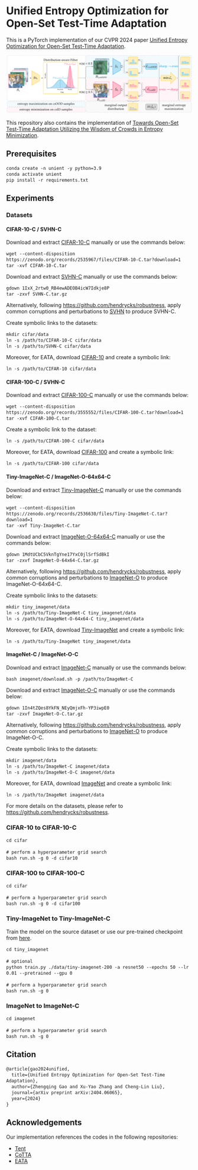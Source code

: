 # Unified Entropy Optimization for Open-Set Test-Time Adaptation

This is a PyTorch implementation of our CVPR 2024 paper [Unified Entropy Optimization for Open-Set Test-Time Adaptation](https://arxiv.org/abs/2404.06065).

![framework](./figures/framework.png)

This repository also contains the implementation of [Towards Open-Set Test-Time Adaptation Utilizing the Wisdom of Crowds in Entropy Minimization](https://arxiv.org/abs/2308.06879).

## Prerequisites

```shell
conda create -n unient -y python=3.9
conda activate unient
pip install -r requirements.txt
```

## Experiments

### Datasets

#### CIFAR-10-C / SVHN-C

Download and extract [CIFAR-10-C](https://zenodo.org/records/2535967) manually or use the commands below:
```shell
wget --content-disposition https://zenodo.org/records/2535967/files/CIFAR-10-C.tar?download=1
tar -xvf CIFAR-10-C.tar
```

Download and extract [SVHN-C](https://drive.google.com/file/d/1IxX_2rtw0_RB4ewADEOB4icW7Idkje8P/view?usp=sharing) manually or use the commands below:
```shell
gdown 1IxX_2rtw0_RB4ewADEOB4icW7Idkje8P
tar -zxvf SVHN-C.tar.gz
```

Alternatively, following <https://github.com/hendrycks/robustness>, apply common corruptions and perturbations to [SVHN](http://ufldl.stanford.edu/housenumbers/) to produce SVHN-C.

Create symbolic links to the datasets:
```shell
mkdir cifar/data
ln -s /path/to/CIFAR-10-C cifar/data
ln -s /path/to/SVHN-C cifar/data
```

Moreover, for EATA, download [CIFAR-10](https://www.cs.toronto.edu/~kriz/cifar.html) and create a symbolic link:
```shell
ln -s /path/to/CIFAR-10 cifar/data
```

#### CIFAR-100-C / SVHN-C

Download and extract [CIFAR-100-C](https://zenodo.org/record/3555552) manually or use the commands below:
```shell
wget --content-disposition https://zenodo.org/records/3555552/files/CIFAR-100-C.tar?download=1
tar -xvf CIFAR-100-C.tar
```

Create a symbolic link to the dataset:
```shell
ln -s /path/to/CIFAR-100-C cifar/data
```

Moreover, for EATA, download [CIFAR-100](https://www.cs.toronto.edu/~kriz/cifar.html) and create a symbolic link:
```shell
ln -s /path/to/CIFAR-100 cifar/data
```

#### Tiny-ImageNet-C / ImageNet-O-64x64-C

Download and extract [Tiny-ImageNet-C](https://zenodo.org/records/2536630) manually or use the commands below:
```shell
wget --content-disposition https://zenodo.org/records/2536630/files/Tiny-ImageNet-C.tar?download=1
tar -xvf Tiny-ImageNet-C.tar
```

Download and extract [ImageNet-O-64x64-C](https://drive.google.com/file/d/1MdtUCbC5VknTgYne17YxC0jlSrfSdBkI/view?usp=sharing) manually or use the commands below:
```shell
gdown 1MdtUCbC5VknTgYne17YxC0jlSrfSdBkI
tar -zxvf ImageNet-O-64x64-C.tar.gz
```

Alternatively, following <https://github.com/hendrycks/robustness>, apply common corruptions and perturbations to [ImageNet-O](https://github.com/hendrycks/natural-adv-examples) to produce ImageNet-O-64x64-C.

Create symbolic links to the datasets:
```shell
mkdir tiny_imagenet/data
ln -s /path/to/Tiny-ImageNet-C tiny_imagenet/data
ln -s /path/to/ImageNet-O-64x64-C tiny_imagenet/data
```

Moreover, for EATA, download [Tiny-ImageNet](http://cs231n.stanford.edu/tiny-imagenet-200.zip) and create a symbolic link:
```shell
ln -s /path/to/Tiny-ImageNet tiny_imagenet/data
```

#### ImageNet-C / ImageNet-O-C

Download and extract [ImageNet-C](https://zenodo.org/records/2235448) manually or use the commands below:
```shell
bash imagenet/download.sh -p /path/to/ImageNet-C
```

Download and extract [ImageNet-O-C](https://drive.google.com/file/d/1In4tZQes8YkFN_NEyQmjxFh-YP3iwpE0/view?usp=sharing) manually or use the commands below:
```shell
gdown 1In4tZQes8YkFN_NEyQmjxFh-YP3iwpE0
tar -zxvf ImageNet-O-C.tar.gz
```

Alternatively, following <https://github.com/hendrycks/robustness>, apply common corruptions and perturbations to [ImageNet-O](https://github.com/hendrycks/natural-adv-examples) to produce ImageNet-O-C.

Create symbolic links to the datasets:
```shell
mkdir imagenet/data
ln -s /path/to/ImageNet-C imagenet/data
ln -s /path/to/ImageNet-O-C imagenet/data
```

Moreover, for EATA, download [ImageNet](https://www.image-net.org/) and create a symbolic link:
```shell
ln -s /path/to/ImageNet imagenet/data
```

For more details on the datasets, please refer to <https://github.com/hendrycks/robustness>.

### CIFAR-10 to CIFAR-10-C

```shell
cd cifar

# perform a hyperparameter grid search
bash run.sh -g 0 -d cifar10
```

### CIFAR-100 to CIFAR-100-C

```shell
cd cifar

# perform a hyperparameter grid search
bash run.sh -g 0 -d cifar100
```

### Tiny-ImageNet to Tiny-ImageNet-C

Train the model on the source dataset or use our pre-trained checkpoint from [here](https://drive.google.com/file/d/1rz4cuemKTsVxA26x9xTXKJMmHB8i3Hrp/view?usp=sharing).

```shell
cd tiny_imagenet

# optional
python train.py ./data/tiny-imagenet-200 -a resnet50 --epochs 50 --lr 0.01 --pretrained --gpu 0

# perform a hyperparameter grid search
bash run.sh -g 0
```

### ImageNet to ImageNet-C

```shell
cd imagenet

# perform a hyperparameter grid search
bash run.sh -g 0
```

## Citation

```
@article{gao2024unified,
  title={Unified Entropy Optimization for Open-Set Test-Time Adaptation},
  author={Zhengqing Gao and Xu-Yao Zhang and Cheng-Lin Liu},
  journal={arXiv preprint arXiv:2404.06065},
  year={2024}
}
```

## Acknowledgements

Our implementation references the codes in the following repositories:
- [Tent](https://github.com/DequanWang/tent)
- [CoTTA](https://github.com/qinenergy/cotta)
- [EATA](https://github.com/mr-eggplant/EATA)
